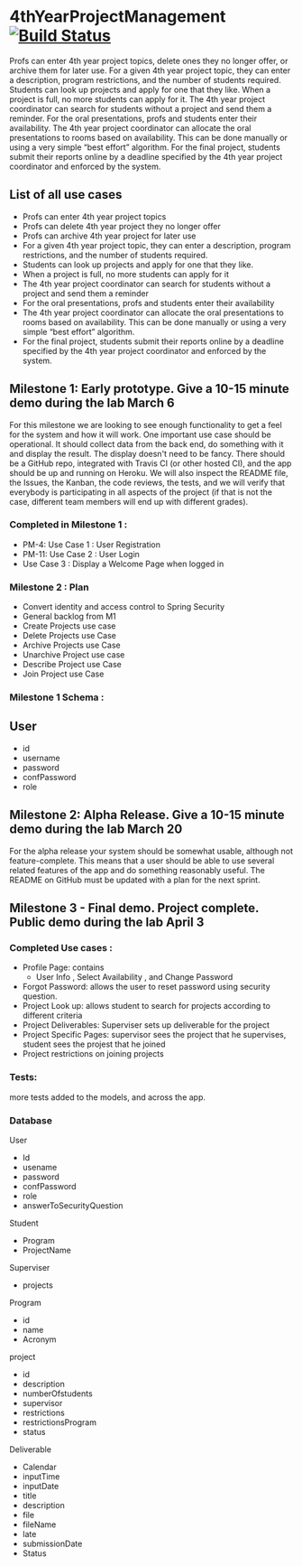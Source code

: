 # 4thYearProjectManagement                   [![Build Status](https://travis-ci.com/4806/4thYearProjectManagement.svg?token=us4qsxqi7zv1aRoJAiLW&branch=master)](https://travis-ci.com/4806/4thYearProjectManagement)

Profs can enter 4th year project topics, delete ones they no longer offer, or archive them for later use. For a given 4th year project topic, they can enter a description, program restrictions, and the number of students required. Students can look up projects and apply for one that they like. When a project is full, no more students can apply for it. The 4th year project coordinator can search for students without a project and send them a reminder. For the oral presentations, profs and students enter their availability. The 4th year project coordinator can allocate the oral presentations to rooms based on availability. This can be done manually or using a very simple “best effort” algorithm. For the final project, students submit their reports online by a deadline specified by the 4th year project coordinator and enforced by the system.

## List of all use cases
- Profs can enter 4th year project topics
- Profs can delete 4th year project they no longer offer
- Profs can archive 4th year project for later use
- For a given 4th year project topic, they can enter a description, program restrictions, and the number of students required.
- Students can look up projects and apply for one that they like. 
- When a project is full, no more students can apply for it
- The 4th year project coordinator can search for students without a project and send them a reminder
- For the oral presentations, profs and students enter their availability
- The 4th year project coordinator can allocate the oral presentations to rooms based on availability. This can be done manually or using a very simple “best effort” algorithm.
- For the final project, students submit their reports online by a deadline specified by the 4th year project coordinator and enforced by the system.

## Milestone 1: Early prototype. Give a 10-15 minute demo during the lab March 6
For this milestone we are looking to see enough functionality to get a feel for the system and how it will
work. One important use case should be operational. It should collect data from the back end, do
something with it and display the result. The display doesn't need to be fancy. There should be a GitHub
repo, integrated with Travis CI (or other hosted CI), and the app should be up and running on Heroku.
We will also inspect the README file, the Issues, the Kanban, the code reviews, the tests, and we will
verify that everybody is participating in all aspects of the project (if that is not the case, different team
members will end up with different grades).

### Completed in Milestone 1 : 
 - PM-4: Use Case 1 : User Registration
 - PM-11: Use Case 2 : User Login
 - Use Case 3 : Display a Welcome Page when logged in
 
### Milestone 2 : Plan
 - Convert identity and access control to Spring Security
 - General backlog from M1
 - Create Projects use case
 - Delete Projects use Case
 - Archive Projects use Case
 - Unarchive Project use case
 - Describe Project use Case
 - Join Project use Case
 
### Milestone 1 Schema : 

## User
  - id   
  - username
  - password
  - confPassword
  - role

## Milestone 2: Alpha Release. Give a 10-15 minute demo during the lab March 20
For the alpha release your system should be somewhat usable, although not feature-complete. This
means that a user should be able to use several related features of the app and do something reasonably
useful. The README on GitHub must be updated with a plan for the next sprint.

## Milestone 3 - Final demo. Project complete. Public demo during the lab April 3 
### Completed Use cases : 
 - Profile Page: contains 
    - User Info ,  Select Availability , and  Change Password 
- Forgot Password: allows the user to reset password using security question.
- Project Look up: allows student to search for projects according to different criteria 
- Project Deliverables: Superviser sets up deliverable for the project
- Project Specific Pages: supervisor sees the project that he supervises, student sees the projest that he joined
- Project restrictions on joining projects

### Tests: 
 more tests added to the models, and across the app. 
 ### Database 
 User
 - Id 
 - usename 
 - password
 - confPassword
 - role
 - answerToSecurityQuestion

 Student 
 - Program 
 - ProjectName
 
 Superviser 
 - projects 
  
 Program
 - id 
 - name 
 - Acronym
 
 project 
 - id 
 - description 
 - numberOfstudents 
 - supervisor 
 - restrictions 
 - restrictionsProgram
 - status 
 
 Deliverable
 - Calendar
 - inputTime
 - inputDate 
 - title 
 - description 
 - file 
 - fileName 
 - late 
 - submissionDate
 - Status 
 
 
 
 
 



